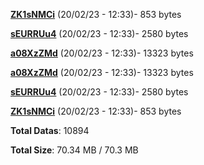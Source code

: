 [**ZK1sNMCi**](/data/ZK1sNMCi.txt) (20/02/23 - 12:33)- 853 bytes

[**sEURRUu4**](/data/sEURRUu4.txt) (20/02/23 - 12:33)- 2580 bytes

[**a08XzZMd**](/data/a08XzZMd.txt) (20/02/23 - 12:33)- 13323 bytes

[**a08XzZMd**](/data/a08XzZMd.txt) (20/02/23 - 12:33)- 13323 bytes

[**sEURRUu4**](/data/sEURRUu4.txt) (20/02/23 - 12:33)- 2580 bytes

[**ZK1sNMCi**](/data/ZK1sNMCi.txt) (20/02/23 - 12:33)- 853 bytes

**Total Datas**: 10894

**Total Size**: 70.34 MB / 70.3 MB